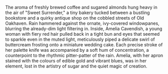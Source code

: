 The aroma of freshly brewed coffee and sugared almonds hung heavy in the air of "Sweet Surrender," a tiny bakery tucked between a bustling bookstore and a quirky antique shop on the cobbled streets of Old Oakhaven.  Rain hammered against the ornate, ivy-covered windowpanes, blurring the already-dim light filtering in.  Inside, Amelia Cavendish, a young woman with fiery red hair pulled back in a tight bun and eyes that seemed to sparkle even in the muted light, meticulously piped a delicate swirl of buttercream frosting onto a miniature wedding cake.  Each precise stroke of her palette knife was accompanied by a soft hum of concentration, a counterpoint to the rhythmic pitter-patter of the rain.  Amelia, with her apron stained with the colours of edible gold and vibrant blues, was in her element, lost in the artistry of sugar and the quiet magic of creation.
